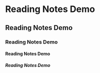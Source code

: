 # Reading Notes Demo
## Reading Notes Demo
### Reading Notes Demo
#### Reading Notes Demo
##### Reading Notes Demo
